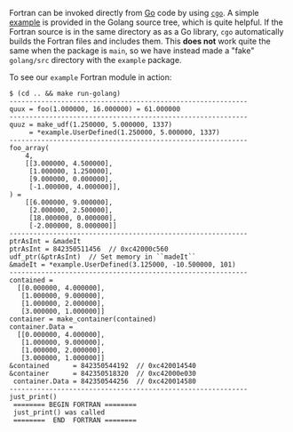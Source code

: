 Fortran can be invoked directly from [Go][1] code by using [`cgo`][2].
A simple [example][3] is provided in the Golang source tree, which
is quite helpful. If the Fortran source is in the same directory as
as a Go library, `cgo` automatically builds the Fortran files and
includes them. This **does not** work quite the same when the package
is `main`, so we have instead made a "fake" `golang/src` directory
with the `example` package.

To see our `example` Fortran module in action:

```
$ (cd .. && make run-golang)
------------------------------------------------------------
quux = foo(1.000000, 16.000000) = 61.000000
------------------------------------------------------------
quuz = make_udf(1.250000, 5.000000, 1337)
     = *example.UserDefined(1.250000, 5.000000, 1337)
------------------------------------------------------------
foo_array(
    4,
    [[3.000000, 4.500000],
     [1.000000, 1.250000],
     [9.000000, 0.000000],
     [-1.000000, 4.000000]],
) =
    [[6.000000, 9.000000],
     [2.000000, 2.500000],
     [18.000000, 0.000000],
     [-2.000000, 8.000000]]
------------------------------------------------------------
ptrAsInt = &madeIt
ptrAsInt = 842350511456  // 0xc42000c560
udf_ptr(&ptrAsInt)  // Set memory in ``madeIt``
&madeIt = *example.UserDefined(3.125000, -10.500000, 101)
------------------------------------------------------------
contained =
  [[0.000000, 4.000000],
   [1.000000, 9.000000],
   [1.000000, 2.000000],
   [3.000000, 1.000000]]
container = make_container(contained)
container.Data =
  [[0.000000, 4.000000],
   [1.000000, 9.000000],
   [1.000000, 2.000000],
   [3.000000, 1.000000]]
&contained      = 842350544192  // 0xc420014540
&container      = 842350518320  // 0xc42000e030
 container.Data = 842350544256  // 0xc420014580
------------------------------------------------------------
just_print()
 ======== BEGIN FORTRAN ========
 just_print() was called
 ========  END  FORTRAN ========
```

[1]: https://golang.org/
[2]: https://golang.org/cmd/cgo/
[3]: https://golang.org/misc/cgo/fortran/
